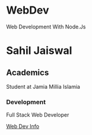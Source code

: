 # WebDev
Web Development With Node.Js

# Sahil Jaiswal

## Academics

Student at Jamia Millia Islamia

### Development

Full Stack Web Developer

[Web Dev Info](https://sj-sahil.github.io/WebDev/)

<!---
![My Image](https://avatars3.githubusercontent.com/u/43785914?s=460&v=4)
--->
